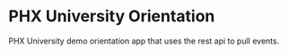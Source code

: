 # PHX University Orientation

PHX University demo orientation app that uses the rest api to pull events.